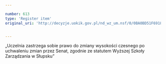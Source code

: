 ```yaml
---

number: 613
type: 'Register item'
original_uri: 'http://decyzje.uokik.gov.pl/nd_wz_um.nsf/0/0BA0BD51F69186AEC12572DD00329611?OpenDocument'


---
```


„Uczelnia zastrzega sobie prawo do zmiany wysokości czesnego po uchwaleniu zmian przez Senat, zgodnie ze statutem Wyższej Szkoły Zarządzania w Słupsku”
